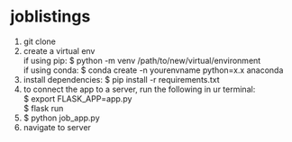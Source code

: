 # joblistings

1. git clone
2. create a virtual env \
  if using pip: $ python -m venv /path/to/new/virtual/environment \
  if using conda: $ conda create -n yourenvname python=x.x anaconda
4. install dependencies: $ pip install -r requirements.txt
6. to connect the app to a server, run the following in ur terminal: \
    $ export FLASK_APP=app.py \
    $ flask run
7. $ python job_app.py
8. navigate to server
